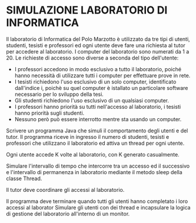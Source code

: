 # SIMULAZIONE LABORATORIO DI INFORMATICA

Il laboratorio di Informatica del Polo Marzotto è utilizzato da tre tipi di utenti, 
studenti, tesisti e professori ed ogni utente deve fare una richiesta al tutor per 
accedere al laboratorio. I computer del laboratorio sono numerati da 1 a 20. Le 
richieste di accesso sono diverse a seconda del tipo dell'utente:
* I professori accedono in modo esclusivo a tutto il laboratorio, poiché hanno 
necessità di utilizzare tutti i computer per effettuare prove in rete.
* I tesisti richiedono l'uso esclusivo di un solo computer, identificato dall'indice i, 
poichè su quel computer è istallato un particolare software necessario per lo 
sviluppo della tesi.
* Gli studenti richiedono l'uso esclusivo di un qualsiasi computer.
* I professori hanno priorità su tutti nell'accesso al laboratorio, i tesisti hanno priorità sugli studenti.
* Nessuno però può essere interrotto mentre sta usando un computer.

Scrivere un programma Java che simuli il comportamento degli utenti e del tutor. 
Il programma riceve in ingresso il numero di studenti, tesisti e professori che 
utilizzano il laboratorio ed attiva un thread per ogni utente.

Ogni utente accede K volte al laboratorio, con K generato casualmente. 

Simulare l'intervallo di tempo che intercorre tra un accesso ed il successivo e 
l'intervallo di permanenza in laboratorio mediante il metodo sleep della classe 
Thread. 

Il tutor deve coordinare gli accessi al laboratorio.

Il programma deve terminare quando tutti gli utenti hanno completato i loro 
accessi al laborator Simulare gli utenti con dei thread e incapsulare la logica di 
gestione del laboratorio all'interno di un monitor.
